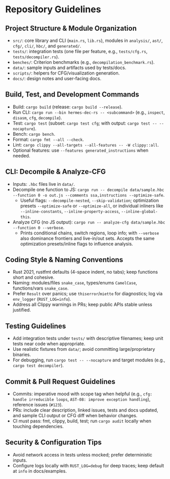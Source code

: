 # Repository Guidelines

## Project Structure & Module Organization
- `src/`: core library and CLI (`main.rs`, `lib.rs`), modules in `analysis/`, `ast/`, `cfg/`, `cli/`, `hbc/`, and `generated/`.
- `tests/`: integration tests (one file per feature, e.g., `tests/cfg.rs`, `tests/decompiler.rs`).
- `benches/`: Criterion benchmarks (e.g., `decompilation_benchmark.rs`).
- `data/`: sample inputs and artifacts used by tests/docs.
- `scripts/`: helpers for CFG/visualization generation.
- `docs/`: design notes and user-facing docs.

## Build, Test, and Development Commands
- Build: `cargo build` (release: `cargo build --release`).
- Run CLI: `cargo run --bin hermes-dec-rs -- <subcommand>` (e.g., `inspect`, `disasm`, `cfg`, `decompile`).
- Test: `cargo test` (subset: `cargo test cfg`; with output: `cargo test -- --nocapture`).
- Bench: `cargo bench`.
- Format: `cargo fmt --all --check`.
- Lint: `cargo clippy --all-targets --all-features -- -W clippy::all`.
- Optional features: use `--features generated_instructions` when needed.

## CLI: Decompile & Analyze-CFG
- Inputs: `.hbc` files live in `data/`.
- Decompile one function to JS: `cargo run -- decompile data/sample.hbc --function 0 -o out.js --comments ssa,instructions --optimize-safe`.
  - Useful flags: `--decompile-nested`, `--skip-validation`; optimization presets `--optimize-safe` or `--optimize-all`, or individual inliners like `--inline-constants`, `--inline-property-access`, `--inline-global-this`.
- Analyze CFG (no JS output): `cargo run -- analyze-cfg data/sample.hbc --function 0 --verbose`.
  - Prints conditional chains, switch regions, loop info; with `--verbose` also dominance frontiers and live-in/out sets. Accepts the same optimization presets/inline flags to influence analysis.

## Coding Style & Naming Conventions
- Rust 2021, rustfmt defaults (4-space indent, no tabs); keep functions short and cohesive.
- Naming: modules/files `snake_case`, types/enums `CamelCase`, functions/vars `snake_case`.
- Prefer `Result` over panics; use `thiserror`/`miette` for diagnostics; log via `env_logger` (`RUST_LOG=info`).
- Address all Clippy warnings in PRs; keep public APIs stable unless justified.

## Testing Guidelines
- Add integration tests under `tests/` with descriptive filenames; keep unit tests near code when appropriate.
- Use realistic fixtures from `data/`; avoid committing large/proprietary binaries.
- For debugging, run `cargo test -- --nocapture` and target modules (e.g., `cargo test decompiler`).

## Commit & Pull Request Guidelines
- Commits: imperative mood with scope tag when helpful (e.g., `cfg: handle irreducible loops`, `AST-08: improve exception handling`), reference issues (`#123`).
- PRs: include clear description, linked issues, tests and docs updated, and sample CLI output or CFG diff when behavior changes.
- CI must pass: fmt, clippy, build, test; run `cargo audit` locally when touching dependencies.

## Security & Configuration Tips
- Avoid network access in tests unless mocked; prefer deterministic inputs.
- Configure logs locally with `RUST_LOG=debug` for deep traces; keep default at `info` in docs/examples.
